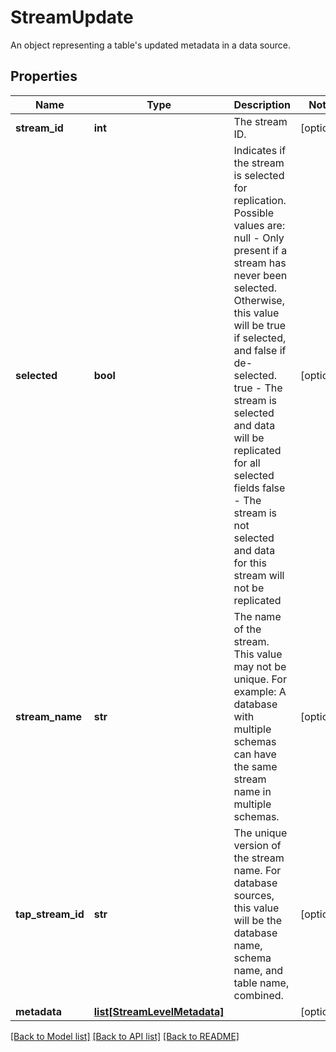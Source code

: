 # StreamUpdate

An object representing a table's updated metadata in a data source.
## Properties
Name | Type | Description | Notes
------------ | ------------- | ------------- | -------------
**stream_id** | **int** | The stream ID. | [optional] 
**selected** | **bool** | Indicates if the stream is selected for replication. Possible values are: null - Only present if a stream has never been selected. Otherwise, this value will be true if selected, and false if de-selected. true - The stream is selected and data will be replicated for all selected fields false - The stream is not selected and data for this stream will not be replicated  | [optional] 
**stream_name** | **str** | The name of the stream. This value may not be unique. For example: A database with multiple schemas can have the same stream name in multiple schemas.  | [optional] 
**tap_stream_id** | **str** | The unique version of the stream name. For database sources, this value will be the database name, schema name, and table name, combined.  | [optional] 
**metadata** | [**list[StreamLevelMetadata]**](StreamLevelMetadata.md) |  | [optional] 

[[Back to Model list]](../README.md#documentation-for-models) [[Back to API list]](../README.md#documentation-for-api-endpoints) [[Back to README]](../README.md)


